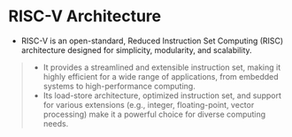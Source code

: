 # RISC-V Architecture   
 * RISC-V is an open-standard, Reduced Instruction Set Computing (RISC) architecture designed for simplicity, modularity, and scalability.        
> * It provides a streamlined and extensible instruction set, making it highly efficient for a wide range of applications, from embedded systems to high-performance computing.     
> * Its load-store architecture, optimized instruction set, and support for various extensions (e.g., integer, floating-point, vector processing) make it a powerful choice for diverse computing needs.
